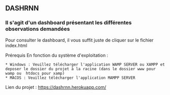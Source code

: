 ## DASHRNN
### Il s'agit d'un dashboard présentant les différentes observations demandées

Pour consulter le dashboard, il vous suffit juste de cliquer sur le fichier index.html

Prérequis En fonction du système d'exploitation : 

    * Windows : Veuillez télécharger l'application WAMP SERVER ou XAMPP et deposer le dossier du projet à la racine (dans le dossier www pour wamp ou  htdocs pour xamp)
    * MACOS : Veuillez télécharger l'application MAMPP SERVER


Lien du projet :
<a href="https://dashrnn.herokuapp.com/">https://dashrnn.herokuapp.com/</a>